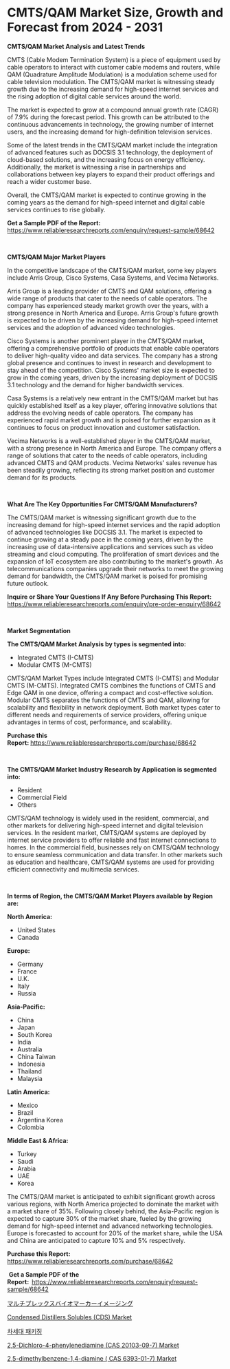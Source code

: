 <p><h1>CMTS/QAM Market Size, Growth and Forecast from 2024 - 2031</h1></p><p><strong>CMTS/QAM Market Analysis and Latest Trends</strong></p>
<p><p>CMTS (Cable Modem Termination System) is a piece of equipment used by cable operators to interact with customer cable modems and routers, while QAM (Quadrature Amplitude Modulation) is a modulation scheme used for cable television modulation. The CMTS/QAM market is witnessing steady growth due to the increasing demand for high-speed internet services and the rising adoption of digital cable services around the world.</p><p>The market is expected to grow at a compound annual growth rate (CAGR) of 7.9% during the forecast period. This growth can be attributed to the continuous advancements in technology, the growing number of internet users, and the increasing demand for high-definition television services.</p><p>Some of the latest trends in the CMTS/QAM market include the integration of advanced features such as DOCSIS 3.1 technology, the deployment of cloud-based solutions, and the increasing focus on energy efficiency. Additionally, the market is witnessing a rise in partnerships and collaborations between key players to expand their product offerings and reach a wider customer base.</p><p>Overall, the CMTS/QAM market is expected to continue growing in the coming years as the demand for high-speed internet and digital cable services continues to rise globally.</p></p>
<p><strong>Get a Sample PDF of the Report:&nbsp;</strong> <a href="https://www.reliableresearchreports.com/enquiry/request-sample/68642">https://www.reliableresearchreports.com/enquiry/request-sample/68642</a></p>
<p>&nbsp;</p>
<p><strong>CMTS/QAM Major Market Players</strong></p>
<p><p>In the competitive landscape of the CMTS/QAM market, some key players include Arris Group, Cisco Systems, Casa Systems, and Vecima Networks. </p><p>Arris Group is a leading provider of CMTS and QAM solutions, offering a wide range of products that cater to the needs of cable operators. The company has experienced steady market growth over the years, with a strong presence in North America and Europe. Arris Group's future growth is expected to be driven by the increasing demand for high-speed internet services and the adoption of advanced video technologies.</p><p>Cisco Systems is another prominent player in the CMTS/QAM market, offering a comprehensive portfolio of products that enable cable operators to deliver high-quality video and data services. The company has a strong global presence and continues to invest in research and development to stay ahead of the competition. Cisco Systems' market size is expected to grow in the coming years, driven by the increasing deployment of DOCSIS 3.1 technology and the demand for higher bandwidth services.</p><p>Casa Systems is a relatively new entrant in the CMTS/QAM market but has quickly established itself as a key player, offering innovative solutions that address the evolving needs of cable operators. The company has experienced rapid market growth and is poised for further expansion as it continues to focus on product innovation and customer satisfaction.</p><p>Vecima Networks is a well-established player in the CMTS/QAM market, with a strong presence in North America and Europe. The company offers a range of solutions that cater to the needs of cable operators, including advanced CMTS and QAM products. Vecima Networks' sales revenue has been steadily growing, reflecting its strong market position and customer demand for its products.</p></p>
<p>&nbsp;</p>
<p><strong>What Are The Key Opportunities For CMTS/QAM Manufacturers?</strong></p>
<p><p>The CMTS/QAM market is witnessing significant growth due to the increasing demand for high-speed internet services and the rapid adoption of advanced technologies like DOCSIS 3.1. The market is expected to continue growing at a steady pace in the coming years, driven by the increasing use of data-intensive applications and services such as video streaming and cloud computing. The proliferation of smart devices and the expansion of IoT ecosystem are also contributing to the market's growth. As telecommunications companies upgrade their networks to meet the growing demand for bandwidth, the CMTS/QAM market is poised for promising future outlook.</p></p>
<p><strong>Inquire or Share Your Questions If Any Before Purchasing This Report:</strong> <a href="https://www.reliableresearchreports.com/enquiry/pre-order-enquiry/68642">https://www.reliableresearchreports.com/enquiry/pre-order-enquiry/68642</a></p>
<p>&nbsp;</p>
<p><strong>Market Segmentation</strong></p>
<p><strong>The CMTS/QAM Market Analysis by types is segmented into:</strong></p>
<p><ul><li>Integrated CMTS (I-CMTS)</li><li>Modular CMTS (M-CMTS)</li></ul></p>
<p><p>CMTS/QAM Market Types include Integrated CMTS (I-CMTS) and Modular CMTS (M-CMTS). Integrated CMTS combines the functions of CMTS and Edge QAM in one device, offering a compact and cost-effective solution. Modular CMTS separates the functions of CMTS and QAM, allowing for scalability and flexibility in network deployment. Both market types cater to different needs and requirements of service providers, offering unique advantages in terms of cost, performance, and scalability.</p></p>
<p><strong>Purchase this Report:&nbsp;</strong><a href="https://www.reliableresearchreports.com/purchase/68642">https://www.reliableresearchreports.com/purchase/68642</a></p>
<p>&nbsp;</p>
<p><strong>The CMTS/QAM Market Industry Research by Application is segmented into:</strong></p>
<p><ul><li>Resident</li><li>Commercial Field</li><li>Others</li></ul></p>
<p><p>CMTS/QAM technology is widely used in the resident, commercial, and other markets for delivering high-speed internet and digital television services. In the resident market, CMTS/QAM systems are deployed by internet service providers to offer reliable and fast internet connections to homes. In the commercial field, businesses rely on CMTS/QAM technology to ensure seamless communication and data transfer. In other markets such as education and healthcare, CMTS/QAM systems are used for providing efficient connectivity and multimedia services.</p></p>
<p>&nbsp;</p>
<p><strong>In terms of Region, the CMTS/QAM Market Players available by Region are:</strong></p>
<p>
    <p> <strong> North America: </strong>
        <ul>
            <li>United States</li>
            <li>Canada</li>
        </ul>
        </p> 
    <p> <strong> Europe: </strong>
        <ul>
            <li>Germany</li>
            <li>France</li>
            <li>U.K.</li>
            <li>Italy</li>
            <li>Russia</li>
        </ul>
        </p> 
    <p> <strong> Asia-Pacific: </strong>
        <ul>
            <li>China</li>
            <li>Japan</li>
            <li>South Korea</li>
            <li>India</li>
            <li>Australia</li>
            <li>China Taiwan</li>
            <li>Indonesia</li>
            <li>Thailand</li>
            <li>Malaysia</li>
        </ul>
        </p> 
    <p> <strong> Latin America: </strong>
        <ul>
            <li>Mexico</li>
            <li>Brazil</li>
            <li>Argentina Korea</li>
            <li>Colombia</li>
        </ul>
        </p> 
    <p> <strong> Middle East & Africa: </strong>
        <ul>
            <li>Turkey</li>
            <li>Saudi</li>
            <li>Arabia</li>
            <li>UAE</li>
            <li>Korea</li>
        </ul>
    </p>
    </p>
<p><p>The CMTS/QAM market is anticipated to exhibit significant growth across various regions, with North America projected to dominate the market with a market share of 35%. Following closely behind, the Asia-Pacific region is expected to capture 30% of the market share, fueled by the growing demand for high-speed internet and advanced networking technologies. Europe is forecasted to account for 20% of the market share, while the USA and China are anticipated to capture 10% and 5% respectively.</p></p>
<p><strong>Purchase this Report: </strong><a href="https://www.reliableresearchreports.com/purchase/68642">https://www.reliableresearchreports.com/purchase/68642</a></p>
<p>&nbsp;<strong>Get a Sample PDF of the Report:&nbsp;&nbsp;</strong><a href="https://www.reliableresearchreports.com/enquiry/request-sample/68642">https://www.reliableresearchreports.com/enquiry/request-sample/68642</a></p>
<p><strong></strong></p>
<p><p><a href="https://medium.com/@lubmix/%E3%83%9E%E3%83%AB%E3%83%81%E3%83%97%E3%83%AC%E3%83%83%E3%82%AF%E3%82%B9-%E3%83%90%E3%82%A4%E3%82%AA%E3%83%9E%E3%83%BC%E3%82%AB%E3%83%BC-%E3%82%A4%E3%83%A1%E3%83%BC%E3%82%B8%E3%83%B3%E3%82%B0-%E5%B8%82%E5%A0%B4%E3%81%AE%E5%B1%95%E6%9C%9B-%E6%A5%AD%E7%95%8C%E3%81%AE%E6%A6%82%E8%A6%81%E3%81%A8%E4%BA%88%E6%B8%AC-2024%E5%B9%B4%E3%81%8B%E3%82%892031%E5%B9%B4-f5b3d7d6c7b2">マルチプレックスバイオマーカーイメージング</a></p><p><a href="https://view.publitas.com/reportprime-1/condensed-distillers-solubles-cds-market-analysis-and-market-size-global-industry-overview-market-segmentation-and-forecast-2024-to-2031/">Condensed Distillers Solubles (CDS) Market</a></p><p><a href="https://medium.com/@melisahurt/%EB%8B%A4%EC%9D%8C-%EC%84%B8%EB%8C%80-%ED%8F%AC%EC%9E%A5-%EC%8B%9C%EC%9E%A5-%EC%84%B1%EA%B3%B5%EC%A0%81%EC%9D%B8-%EB%B9%84%EC%A6%88%EB%8B%88%EC%8A%A4-%EC%A0%84%EB%9E%B5%EC%9D%98-%ED%95%B5%EC%8B%AC-2031%EB%85%84%EA%B9%8C%EC%A7%80%EC%9D%98-%EC%98%88%EC%B8%A1-36704116f4c7">차세대 패키징</a></p><p><a href="https://spotless-saver-8fd.notion.site/2-5-Dichloro-4-phenylenediamine-CAS-20103-09-7-Market-Size-2024-2031-Global-Industrial-Analysis--1344e57b94ca4fd397e023b9e9223875">2,5-Dichloro-4-phenylenediamine (CAS 20103-09-7) Market</a></p><p><a href="https://gentle-editor-9db.notion.site/2-5-dimethylbenzene-1-4-diamine-CAS-6393-01-7-Market-with-the-goal-of-estimating-the-market-size--edbc4eee621646adbc20ce94f1c891ed">2,5-dimethylbenzene-1,4-diamine ( CAS 6393-01-7) Market</a></p></p>